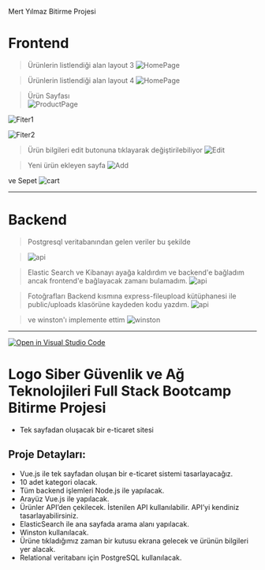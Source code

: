 Mert Yılmaz Bitirme Projesi


# Frontend
> Ürünlerin listlendiği alan layout 3
![HomePage](https://media.discordapp.net/attachments/922810114958831647/958463370355417138/addproductHomepage.png?width=1248&height=671)

> Ürünlerin listlendiği alan layout 4
![HomePage](https://media.discordapp.net/attachments/922810114958831647/958462756095418378/homePageLayout4.png?width=1245&height=670)

> Ürün Sayfası  
![ProductPage](https://media.discordapp.net/attachments/922810114958831647/958462756800053389/ProductDetail.png?width=1193&height=671)


![Fiter1](https://media.discordapp.net/attachments/922810114958831647/958462755747295242/filterSandalye.png?width=1193&height=671)

![Fiter2](https://media.discordapp.net/attachments/922810114958831647/958462755491418142/filterMasa.png?width=1194&height=671)

> Ürün bilgileri edit butonuna tıklayarak değiştirilebiliyor
![Edit](https://media.discordapp.net/attachments/922810114958831647/958462754379923536/editpage.png?width=1250&height=671)

> Yeni ürün ekleyen sayfa
![Add](https://media.discordapp.net/attachments/922810114958831647/958465122525933690/add.png?width=1211&height=681)

ve Sepet
![cart](https://media.discordapp.net/attachments/922810114958831647/958462754031829132/cart.png?width=1211&height=681)

-------------

# Backend
> Postgresql veritabanından gelen veriler bu şekilde

> ![api](https://media.discordapp.net/attachments/922810114958831647/958462753620758628/api.png?width=1446&height=679)

> Elastic Search ve Kibanayı ayağa kaldırdım ve backend'e bağladım ancak frontend'e bağlayacak zamanı bulamadım.
> ![api](https://media.discordapp.net/attachments/922810114958831647/958462756405780570/kibanaAndElastic.png?width=1446&height=475)

> Fotoğrafları Backend kısmına express-fileupload kütüphanesi ile public/uploads klasörüne kaydeden kodu yazdım.
> ![api](https://media.discordapp.net/attachments/922810114958831647/958468495773949962/fotograf.png?width=1089&height=681)

> ve winston'ı implemente ettim
> ![winston](https://media.discordapp.net/attachments/841138857964863501/958472288611733534/winston.png)


--------------

[![Open in Visual Studio Code](https://classroom.github.com/assets/open-in-vscode-f059dc9a6f8d3a56e377f745f24479a46679e63a5d9fe6f495e02850cd0d8118.svg)](https://classroom.github.com/online_ide?assignment_repo_id=7451846&assignment_repo_type=AssignmentRepo)
# Logo Siber Güvenlik ve Ağ Teknolojileri Full Stack Bootcamp Bitirme Projesi

- Tek sayfadan oluşacak bir e-ticaret sitesi

## Proje Detayları:

- Vue.js ile tek sayfadan oluşan bir e-ticaret sistemi tasarlayacağız.
- 10 adet kategori olacak.
- Tüm backend işlemleri Node.js ile yapılacak.
- Arayüz Vue.js ile yapılacak.
- Ürünler API’den çekilecek. İstenilen API kullanılabilir. API’yi kendiniz tasarlayabilirsiniz.
- ElasticSearch ile ana sayfada arama alanı yapılacak.
- Winston kullanılacak.
- Ürüne tıkladığımız zaman bir kutusu ekrana gelecek ve ürünün bilgileri yer alacak.
- Relational veritabanı için PostgreSQL kullanılacak.
